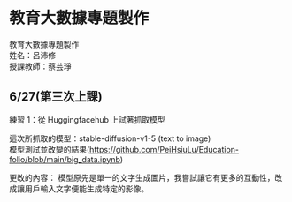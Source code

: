 # 教育大數據專題製作
教育大數據專題製作  
姓名：呂沛修  
授課教師：蔡芸琤  

## 6/27(第三次上課)
練習 1：從 Huggingfacehub 上試著抓取模型  

這次所抓取的模型：stable-diffusion-v1-5 (text to image)  
模型測試並改變的結果(https://github.com/PeiHsiuLu/Education-folio/blob/main/big_data.ipynb)  

更改的內容：
模型原先是單一的文字生成圖片，我嘗試讓它有更多的互動性，改成讓用戶輸入文字便能生成特定的影像。

